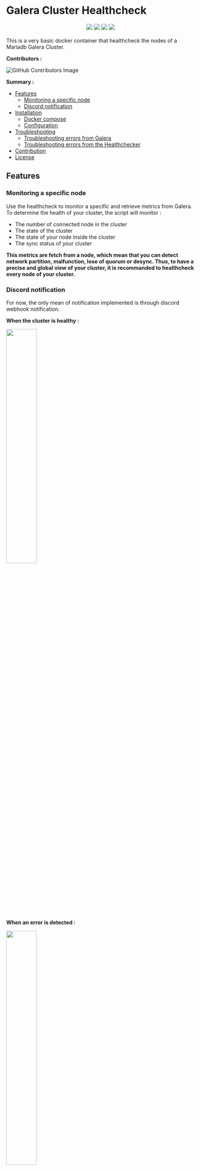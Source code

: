 # Galera Cluster Healthcheck
<div align="center">
 <img src="https://github.com/SeaweedbrainCY/galera_cluster_healthcheck/actions/workflows/deploy.yml/badge.svg/"> <img src="https://github.com/SeaweedbrainCY/galera_cluster_healthcheck/actions/workflows/security_scan.yml/badge.svg/"> <img src="https://img.shields.io/github/v/tag/SeaweedbrainCY/galera_cluster_healthcheck"/> <img src="https://img.shields.io/github/license/seaweedbraincy/galera_cluster_healthcheck"/>
</div>
<br>
This is a very basic docker container that healthcheck the nodes of a Mariadb Galera Cluster. 


**Contributors :**

![GitHub Contributors Image](https://contrib.rocks/image?repo=seaweedbraincy/galera_cluster_healthcheck)

**Summary :**
- [Features](https://github.com/SeaweedbrainCY/galera_cluster_healthcheck?tab=readme-ov-file#features)
   - [Monitoring a specific node](https://github.com/SeaweedbrainCY/galera_cluster_healthcheck?tab=readme-ov-file#monitoring-a-specific-node)
   - [Discord notification](https://github.com/SeaweedbrainCY/galera_cluster_healthcheck?tab=readme-ov-file#discord-notification)
- [Installation](https://github.com/SeaweedbrainCY/galera_cluster_healthcheck?tab=readme-ov-file#installation)
   - [Docker compose](https://github.com/SeaweedbrainCY/galera_cluster_healthcheck?tab=readme-ov-file#docker-compose)
   - [Configuration](https://github.com/SeaweedbrainCY/galera_cluster_healthcheck?tab=readme-ov-file#configuration)
- [Troubleshooting](https://github.com/SeaweedbrainCY/galera_cluster_healthcheck?tab=readme-ov-file#troubleshooting)
   - [Troubleshooting errors from Galera](https://github.com/SeaweedbrainCY/galera_cluster_healthcheck?tab=readme-ov-file#troubleshooting)
   - [Troubleshooting errors from the Healthchecker](https://github.com/SeaweedbrainCY/galera_cluster_healthcheck?tab=readme-ov-file#troubleshooting-errors-from-the-healthchecker)
- [Contribution](https://github.com/SeaweedbrainCY/galera_cluster_healthcheck?tab=readme-ov-file#contribution)
- [License](https://github.com/SeaweedbrainCY/galera_cluster_healthcheck?tab=readme-ov-file#licence)

## Features
### Monitoring a specific node
Use the healthcheck to monitor a specific and retrieve metrics from Galera. To determine the health of your cluster, the script will monitor : 
- The number of connected node in the cluster 
- The state of the cluster 
- The state of your node inside the cluster 
- The sync status of your cluster

**This metrics are fetch from a node, which mean that you can detect network partition, malfunction, lose of quorum or desync. Thus, to have a precise and global view of your cluster, it is recommanded to healthcheck every node of your cluster.**

### Discord notification
For now, the only mean of notification implemented is through discord webhook notification. 

**When the cluster is healthy :**

<img width="40%" src=https://github.com/SeaweedbrainCY/galera_cluster_healthcheck/assets/42048771/c66ee07b-427d-4a6e-ab2e-3dd0741eceee)/>

**When an error is detected :**

<img width="40%" src=https://github.com/SeaweedbrainCY/galera_cluster_healthcheck/assets/42048771/f292048f-a1bb-4c66-8fd5-6e3f806460fb)/>


Thus the script is made to be modulable with many other notification medium. 

## Installation
### Docker compose
You can use the ![docker-compose.yml](https://raw.githubusercontent.com/SeaweedbrainCY/galera_cluster_healthcheck/main/docker-compose.yml) file from the repo, or directly this config : 
```yml
version: '3.7'

services:
  galera_health_check:
    container_name: galera_health_check
    image: ghcr.io/seaweedbraincy/galera_cluster_healthcheck:latest
    user: 1000:1000
    security_opt:
      - no-new-privileges:true
    read_only: true
    environment:
       DB_USER: <REPLACE_ME> # required
       DB_PASSWORD: <REPLACE_ME> # required
       DB_HOST: <REPLACE_ME> # required
       DB_PORT: 3306 # optional. Default is 3306
       CHECK_INTERVAL: 60 # optional. Default is 60. Healthcheck interval in seconds
       ALERT_THROTTLE: 10800 # optional. Default is 10800s (3h). Amount of time in senconds between 2 consecutive alerts
       NODE_NAME: <REPLACE_ME> # required. Used to identify the node in the alert message
       CLUSTER_MIN_SIZE: <REPLACE_ME> # required. Minimum number of nodes in the cluster, used to determine if the cluster is in a degraded state
       WEBHOOK_URL: <REPLACE_ME> # required. Discord webhook URL for notifications
    volumes:
      - ./docker_logs:/app/logs 
    restart: always
```
### Configuration
You can use several env variable to configure the script : 

| Variable    | Is required | Defintion| 
| -------- | ------- | ------- |
| DB_USER  |   **REQUIRED**  | Mariadb user used to connect to the database. The user should only be able to read mariadb GLOBAL STATUS variables |
| DB_PASSWORD |  **REQUIRED**     |Password of the user used to connect to the database.|
| DB_HOST    |  **REQUIRED**    | Mariadb host|
| DB_PORT    | *optional*    |Port used by mariadb. Default value : 3306|
| ALERT_THROTTLE    | *optional* | Amount of time in senconds between 2 consecutive alerts. Default value : 10800s (3h).|
| CHECK_INTERVAL  | *optional* | Healthcheck interval in seconds. Default value: 60|
| NODE_NAME    |  **REQUIRED**    |Used to identify the node in the alert message. |
| CLUSTER_MIN_SIZE    |  **REQUIRED**    |Minimum number of nodes in the cluster. This is used to determine if the cluster is in a degraded state|
| WEBHOOK_URL    |  **REQUIRED**    |Discord webhook URL used to send notifications|

## Troubleshooting
### Troubleshooting errors from Galera
This healthchecker monitor the 5 following variables:
- wsrep_cluster_size
- wsrep_cluster_status
- wsrep_local_state_comment
- wsrep_connected
- wsrep_incoming_addresses

In case of error with any of them, all the variable checks are reported in the notification message. Those one in error, would have the 'ERROR' mention, with a quick explanation of the issue.

You can find further troublehsooting variable and more information in the ![official galera documentation](https://galeracluster.com/library/documentation/monitoring-cluster.html).

### Troubleshooting errors from the Healthchecker
Any time the healthchecker finds an error (while checking or if the check fails), you will recieve a notification. 

**If and only if all checks pass, you will recieve a notification of normal state.**
While you don't have any green notification following the error notification, that means that you still have to investigate an issue. 

**All errors and messages are logged into Docker logs, they are not throttles. You can use :**
```sh
docker compose galera_cluster_healthcheck logs
```


## Contribution

All contributions are welcome ! Feel free to open a merge request 

## Licence 

The code is under MIT Licence
